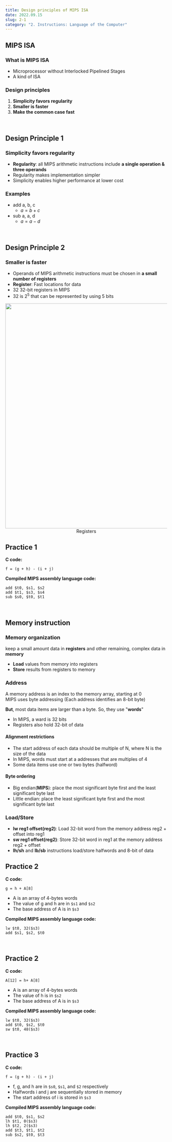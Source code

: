 ```yaml
---
title: Design principles of MIPS ISA
date: 2022.09.15
slug: 2-1
category: "2. Instructions: Language of the Computer"
---
```


## MIPS ISA
### What is MIPS ISA
- Microprocessor without Interlocked Pipelined Stages
- A kind of ISA

### Design principles
1. **Simplicity favors regularity**
2. **Smaller is faster**
3. **Make the common case fast** 
</br>

## Design Principle 1
### Simplicity favors regularity
- **Regularity**: all MIPS arithmetic instructions include **a single operation & three operands** </br>
- Regularity makes implementation simpler </br>
- Simplicity enables higher performance at lower cost 

### Examples
- add a, b, c
    - $a = b + c$
- sub a, a, d
    - $a = a - d$
</br>

## Design Principle 2
### Smaller is faster
- Operands of MIPS arithmetic instructions must be chosen in **a small number of registers**
- **Register**: Fast locations for data
- 32 32-bit registers in MIPS
- 32 is $2^5$ that can be represented by using 5 bits
<center>
<img src="/computer-architecture/2-1/01.jpg"  width="700">
Registers
</center>

## Practice 1
**C code:**
<pre class="no-line-numbers language-default">
<code>f = (g + h) - (i + j)
</code></pre>

**Compiled MIPS assembly language code:**
<pre class="no-line-numbers language-default">
<code>add $t0, $s1, $s2
add $t1, $s3, $s4
sub $s0, $t0, $t1
</code></pre>
</br>

## Memory instruction
### Memory organization
keep a small amount data in **registers** and other remaining, complex data in **memory**

- **Load** values from memory into registers
- **Store** results from registers to memory

### Address
A memory address is an index to the memory array, starting at 0 </br>
MIPS uses byte addressing (Each address identifies an 8-bit byte)

**But**, most data items are larger than a byte. So, they use "**words**" </br>
- In MIPS, a ward is 32 bits
- Registers also hold 32-bit of data

#### Alignment restrictions
- The start address of each data should be multiple of N, where N is the size of the data
- In MIPS, words must start at a addresses that are multiples of 4
- Some data items use one or two bytes (halfword)

#### Byte ordering
- Big endian(**MIPS**): place the most significant byte first and the least significant byte last
- Little endian: place the least significant byte first and the most significant byte last  

### Load/Store
- **lw reg1 offset(reg2)**: Load 32-bit word from the memory address reg2 + offset into reg1
- **sw reg1 offset(reg2)**: Store 32-bit word in reg1 at the memory address reg2 + offset
- **lh/sh** and **lb/sb** instructions load/store halfwords and 8-bit of data

## Practice 2
**C code:**
<pre class="no-line-numbers language-bash">
<code>g = h + A[8]
</code></pre>
- A is an array of 4-bytes words
- The value of g and h are in `$s1` and `$s2`
- The base address of A is in `$s3`

**Compiled MIPS assembly language code:**
<pre class="no-line-numbers language-bash">
<code>lw $t0, 32($s3)
add $s1, $s2, $t0
</code></pre>
</br>

## Practice 2
**C code:**
<pre class="no-line-numbers language-bash">
<code>A[12] = h+ A[8]
</code></pre>
- A is an array of 4-bytes words
- The value of h is in `$s2`
- The base address of A is in `$s3`

**Compiled MIPS assembly language code:**
<pre class="no-line-numbers language-bash">
<code>lw $t0, 32($s3)
add $t0, $s2, $t0
sw $t0, 48($s3)
</code></pre>
</br>

## Practice 3
**C code:**
<pre class="no-line-numbers language-bash">
<code>f = (g + h) - (i + j)
</code></pre>
- f, g, and h are in `$s0`, `$s1`, and `$2` respectively
- Halfwords i and j are sequentially stored in memory
- The start address of i is stored in `$s3`

**Compiled MIPS assembly language code:**
<pre class="no-line-numbers language-bash">
<code class="prose-code:text-yellow-400
            prose-code:text-sm 
            prose-code:font-normal">add $t0, $s1, $s2
lh $t1, 0($s3)
lh $t2, 2($s3)
add $t3, $t1, $t2
sub $s2, $t0, $t3
</code></pre>
</br>